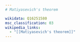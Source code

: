 ```yaml
---
# Matiyasevich's theorem

wikidata: Q16251580
msc_classification: 03
wikipedia_links:
  - "[[Matiyasevich's theorem]]"
---
```

